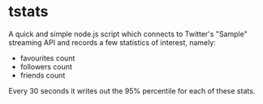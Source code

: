 # tstats

A quick and simple node.js script which connects to Twitter's "Sample" streaming API
and records a few statistics of interest, namely:

* favourites count
* followers count
* friends count

Every 30 seconds it writes out the 95% percentile for each of these stats.
